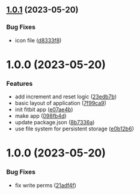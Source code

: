 ## [1.0.1](https://github.com/JamesDalboth/fitbit-squash-game-tracker/compare/v1.0.0...v1.0.1) (2023-05-20)


### Bug Fixes

* icon file ([d8333f8](https://github.com/JamesDalboth/fitbit-squash-game-tracker/commit/d8333f8a7ce9d7791e25034cb951decb3266fb2f))

# 1.0.0 (2023-05-20)


### Features

* add increment and reset logic ([23edb7b](https://github.com/JamesDalboth/fitbit-squash-game-tracker/commit/23edb7b594bd47499fb30e5a0f9b0e4ba65de4ff))
* basic layout of application ([7f99ca9](https://github.com/JamesDalboth/fitbit-squash-game-tracker/commit/7f99ca9a128a92efad9849981c58e98415430234))
* init fitbit app ([e07ae4b](https://github.com/JamesDalboth/fitbit-squash-game-tracker/commit/e07ae4b1adcb2b373d88f575b2b118a4c1a32247))
* make app ([098fb4d](https://github.com/JamesDalboth/fitbit-squash-game-tracker/commit/098fb4d65e384d9c8598bb6ee838a96e34aa9a88))
* update package.json ([8b7336a](https://github.com/JamesDalboth/fitbit-squash-game-tracker/commit/8b7336a157fb4e4dec658d3d3f41e2e8e72aab98))
* use file system for persistent storage ([e0b12b6](https://github.com/JamesDalboth/fitbit-squash-game-tracker/commit/e0b12b69376fa42c20d52a9935a5af947f5ae848))

# 1.0.0 (2023-05-20)


### Bug Fixes

* fix write perms ([21adf4f](https://github.com/JamesDalboth/template/commit/21adf4fa116295b1b25a3b11087e1486593401d2))

